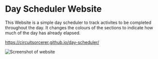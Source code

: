 # Day Scheduler Website

This Website is a simple day scheduler to track activites to be completed throughout the day. It changes the colours of the sections to indicate how much of the day has already elapsed.

https://circuitsorcerer.github.io/day-scheduler/

![Screenshot of website](./assets/screenshot.png)